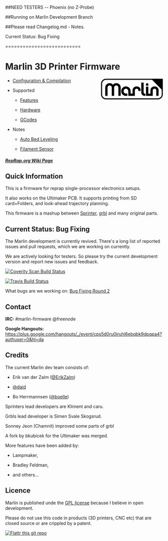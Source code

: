 ##NEED TESTERS -- Phoenix (no Z-Probe)

##Running on Marlin Development Branch

##Please read Changelog.md - Notes.


Current Status: Bug Fixing

==========================
# Marlin 3D Printer Firmware

<img align="right" src="Documentation/Logo/Marlin%20Logo%20GitHub.png" />


  * [Configuration & Compilation](/Documentation/Compilation.md)

  * Supported

    * [Features](/Documentation/Features.md)

    * [Hardware](/Documentation/Hardware.md)

    * [GCodes](/Documentation/GCodes.md)

  * Notes

    * [Auto Bed Leveling](/Documentation/BedLeveling.md)

    * [Filament Sensor](/Documentation/FilamentSensor.md)



##### [RepRap.org Wiki Page](http://reprap.org/wiki/Marlin)



## Quick Information



This is a firmware for reprap single-processor electronics setups.

It also works on the Ultimaker PCB. It supports printing from SD card+Folders, and look-ahead trajectory planning.

This firmware is a mashup between [Sprinter](https://github.com/kliment/Sprinter), [grbl](https://github.com/simen/grbl) and many original parts.



## Current Status: Bug Fixing



The Marlin development is currently revived. There's a long list of reported issues and pull requests, which we are working on currently.

We are actively looking for testers. So please try the current development version and report new issues and feedback.



[![Coverity Scan Build Status](https://scan.coverity.com/projects/2224/badge.svg)](https://scan.coverity.com/projects/2224)

[![Travis Build Status](https://travis-ci.org/MarlinFirmware/Marlin.svg)](https://travis-ci.org/MarlinFirmware/Marlin)



What bugs are we working on: [Bug Fixing Round 2](https://github.com/MarlinFirmware/Marlin/milestones/Bug%20Fixing%20Round%202)



## Contact



__IRC:__ #marlin-firmware @freenode



__Google Hangouts:__ https://plus.google.com/hangouts/_/event/cps5d0ru0iruhl6ebqbk9dpqpa4?authuser=0&hl=da



## Credits



The current Marlin dev team consists of:



 - Erik van der Zalm ([@ErikZalm](https://github.com/ErikZalm))

 - [@daid](https://github.com/daid)

 - Bo Herrmannsen ([@boelle](https://github.com/boelle))



Sprinters lead developers are Kliment and caru.

Grbls lead developer is Simen Svale Skogsrud.

Sonney Jeon (Chamnit) improved some parts of grbl

A fork by bkubicek for the Ultimaker was merged.



More features have been added by:

  - Lampmaker,

  - Bradley Feldman,

  - and others...



## Licence



Marlin is published unde the [GPL license](/Documentation/COPYING.md) because I believe in open development.

Please do not use this code in products (3D printers, CNC etc) that are closed source or are crippled by a patent.



[![Flattr this git repo](http://api.flattr.com/button/flattr-badge-large.png)](https://flattr.com/submit/auto?user_id=ErikZalm&url=https://github.com/MarlinFirmware/Marlin&title=Marlin&language=&tags=github&category=software)

